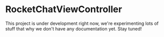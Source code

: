 # RocketChatViewController

This project is under development right now, we're experimenting lots of stuff that why we don't have any documentation yet. Stay tuned!
